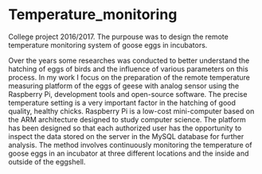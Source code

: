 # Temperature_monitoring
College project 2016/2017.
The purpouse was to design the remote temperature monitoring system of goose eggs in incubators.

Over the years some researches was conducted to better understand the hatching of eggs of birds and the influence of various parameters on this process. In my work I focus on the preparation of the remote temperature measuring platform of the eggs of geese with analog sensor using the Raspberry Pi, development tools and open-source software. The precise temperature setting is a very important factor in the hatching of good quality, healthy chicks. Raspberry Pi is a low-cost mini-computer based on the ARM architecture designed to study computer science. The platform has been designed so that each authorized user has the opportunity to inspect the data stored on the server in the MySQL database for further analysis. The method involves continuously monitoring the temperature of goose eggs in an incubator at three different locations and the inside and outside of the eggshell.
